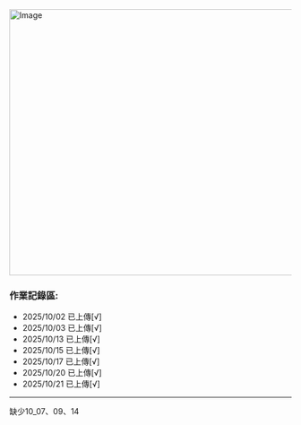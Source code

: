 <img width="2070" height="475" alt="Image" src="https://github.com/user-attachments/assets/9c5cb491-85b1-4958-b30b-b5d2d77a714f" />

### 作業記錄區:
- 2025/10/02 已上傳[√]
- 2025/10/03 已上傳[√]
- 2025/10/13 已上傳[√]
- 2025/10/15 已上傳[√]
- 2025/10/17 已上傳[√]
- 2025/10/20 已上傳[√]
- 2025/10/21 已上傳[√]

----
缺少10_07、09、14